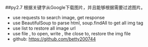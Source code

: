 ##py2.7 根据关键字从Google下载图片，并且能够根据需要过滤图片。

* use requests to search image, get response
* use BeautifulSoup to parse html, soup.findAll to get all img tag 
* use list to restore all image url
* use file , to open, write , the close to, restore the img file
* github: https://github.com/betty200744
